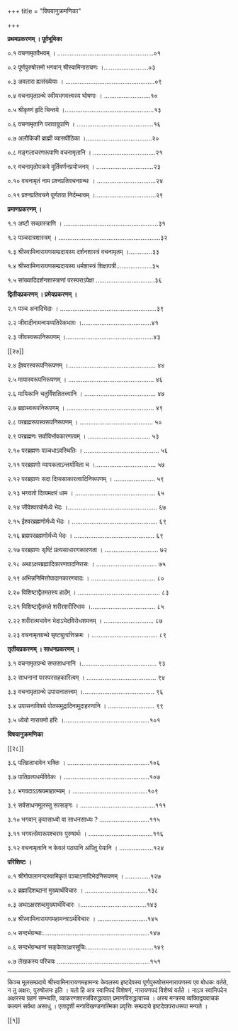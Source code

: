 +++
title = "विषयानुक्रमणिका"

+++

**प्रथमप्रकरणम् । पूर्वभूमिका**

०.१ वचनामृतवैभवम् । ......................................................०१

०.२ पूर्णपुरुषोत्तमो भगवान् श्रीस्वामिनारायणः ।.........................०३

०.३ अवतारा ह्यसंख्येयाः । ..................................................०९

०.४ वचनामृतग्रन्थे स्वीयभगवत्त्वस्य घोषणाः । ..........................१०

०.५ श्रीकृष्णं हृदि चिन्तये ।..................................................१३

०.६ वचनामृतानि परावाग्रूपाणि । ...........................................१६

०.७ अलौकिकी ब्राह्मी व्यासपीठिका ।.....................................२०

०.८ मङ्गलाचरणरूपाणि वचनामृतानि । ...................................२१

०.९ वचनामृतोपक्रमे मूर्तिवर्णनप्रयोजनम् । ................................२३

०.१० वचनामृतं नाम प्रश्नप्रतिवचनग्रन्थः । .................................२४

०.११ प्रश्नप्रतिवचने पूर्णतया निर्दम्भत्वम् ।..................................२९

**प्रमाणप्रकरणम् ।**

१.१ अष्टौ सच्छास्त्राणि । .....................................................३१

१.२ पञ्चरात्रशास्त्रम् । .........................................................३२

१.३ श्रीस्वामिनारायणसम्प्रदायस्य दर्शनशास्त्रं वचनामृतम् ।.............३३

१.४ श्रीस्वामिनारायणसम्प्रदायस्य धर्मशास्त्रं शिक्षापत्री....................३५

१.५ सांख्यादिदर्शनशास्त्राणां परस्पराऽपेक्षा .................................३६

**द्वितीयप्रकरणम् । प्रमेयप्रकरणम् ।**

२.१ पञ्च अनादिभेदाः । ......................................................३९

२.२ जीवादीनामन्वयव्यतिरेकभावः ।.......................................४१

२.३ जीवस्वरूपनिरूपणम् ।.................................................४३

[[२७]]

२.४ ईश्वरस्वरूपनिरूपणम् ।................................................. ४४

२.५ मायास्वरूपनिरूपणम् । ................................................ ४६

२.६ मायिकानि चतुर्विंशतितत्त्वानि । ........................................ ४७

२.७ ब्रह्मस्वरूपनिरूपणम् । ................................................. ४९

२.८ परब्रह्मरूपस्वरूपनिरूपणम् । ......................................... ५०

२.९ परब्रह्मणः सर्वाविर्भावकारणत्वम् । ................................... ५३

२.१० परब्रह्मणः पञ्चधाऽवस्थितिः । .......................................... ५६

२.११ परब्रह्मणो व्यापकताऽन्तर्यामिता च ।.................................. ५७

२.१२ परब्रह्मणः सदा दिव्यसाकारत्वादिनिरूपणम् । ....................... ५९

२.१३ भगवतो दिव्यमक्षरं धाम । ............................................. ६५

२.१४ जीवेश्वरयोर्मध्ये भेदः ।.................................................. ६७

२.१५ ईश्वरब्रह्मणोर्मध्ये भेदः । ................................................ ६९

२.१६ ब्रह्मपरब्रह्मणोर्मध्ये भेदः । ............................................. ६९

२.१७ परब्रह्मणः सृष्टिं प्रत्यसाधारणकारणता । .............................. ७२

२.१८ अथाऽक्षरब्रह्मादिकारणवादनिरासः । .................................. ७५

२.१९ अभिन्ननिमित्तोपादानकारणवादः । .................................... ८०

२.२० विशिष्टाद्वैतमतस्य हार्दम् । .............................................. ८३

२.२१ विशिष्टाद्वैतमते शरीरशरीरिभावः ।.................................... ८५

२.२२ शरीरात्मभावेन भेदाऽभेदविरोधशमनम् । ............................ ८७

२.२३ वचनामृतग्रन्थे सृष्ट्युत्पत्तिक्रमः । ..................................... ८९

**तृतीयप्रकरणम् । साधनप्रकरणम् ।**

३.१ वचनामृतग्रन्थे सप्तसाधनानि ।.......................................... ९३

३.२ साधनानां परस्परसहकारित्वम् । ....................................... ९४

३.३ वचनामृतग्रन्थे उपासनातत्त्वम् ।........................................ ९६

३.४ उपासनाविषये पोतसमुद्रादिनामुदाहरणानि । .......................... ९९

३.५ ध्येयो नारायणो हरिः ।................................................१०१

**विषयानुक्रमणिका**

[[२८]]

३.६ पतिव्रताभावेन भक्तिः । ..............................................१०६

३.७ पातिव्रत्यधर्मविवेकः । ................................................१०७

३.८ भगवदाऽऽश्रयमाहात्म्यम् । ..........................................१०९

३.९ सर्वसाधनमूलस्तु सत्सङ्गः । ..........................................१११

३.१० भगवान् कृपासाध्यो वा साधनसाध्यः ? ............................११५

३.११ भगवत्सेवारूपश्चरमः पुरुषार्थः । ....................................११६

३.१२ वचनामृतानि न केवलं पठ्यानि अपितु पेयानि । ...................१२४

**परिशिष्टः ।**

०.१ श्रीगोपालानन्दस्वामिकृतं पञ्चाऽनादिभेदनिरूपणम् । ..............१२७

०.२ ब्रह्मादिशब्दानां मुख्यार्थविचारः । ...................................१३८

०.३ अथाऽक्षरशब्दमुख्यार्थविचारः ।.....................................१४३

०.४ श्रीस्वामिनारायणमहामन्त्राऽर्थविचारः । ............................१४५

०.५ सन्दर्भग्रन्थाः............................................................१४७

०.६ सन्दर्भग्रन्थानां सङ्केताऽक्षरसूचिः......................................१४९

०.७ लेखकस्य परिचयः ....................................................१५१

-----------------------------------------------

किञ्च मूलसम्प्रदाये श्रीस्वामिनारायणमहामन्त्रः केवलस्य इष्टदेवस्य पूर्णपुरूषोत्तमनारायणस्य एव बोधकः वर्तते, न तु अक्षरः, पुरुषोत्तमः इति । यतो हि अत्र स्वामिपदं विशेषणं, नारायणपदं विशेष्यं वर्तते । नाऽत्र स्वामिपदेन अक्षरस्य ग्रहणं सम्भवति, व्याकरणशास्त्रविरुद्धत्वात् प्रमाणविरुद्धत्वाच्च । अस्य मन्त्रस्य व्यक्तिद्वयवाचकं कल्पनं सर्वथा असाधु । एतादृशी मन्त्रविखण्डनात्मिका प्रवृत्तिः सम्प्रदाये इष्टदेवापराधरूपा मन्यते ।

[[१]]